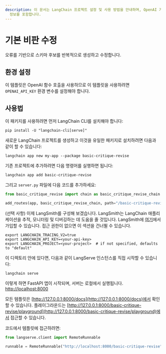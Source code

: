 ```yaml
---
description: 이 문서는 LangChain 프로젝트 설정 및 사용 방법을 안내하며, OpenAI 기능 호출과 LangSmith 구성에 대한
  정보를 포함합니다.
---
```


# 기본 비판 수정

오류를 기반으로 스키마 후보를 반복적으로 생성하고 수정합니다.

## 환경 설정

이 템플릿은 OpenAI 함수 호출을 사용하므로 이 템플릿을 사용하려면 `OPENAI_API_KEY` 환경 변수를 설정해야 합니다.

## 사용법

이 패키지를 사용하려면 먼저 LangChain CLI를 설치해야 합니다:

```shell
pip install -U "langchain-cli[serve]"
```


새로운 LangChain 프로젝트를 생성하고 이것을 유일한 패키지로 설치하려면 다음과 같이 할 수 있습니다:

```shell
langchain app new my-app --package basic-critique-revise
```


기존 프로젝트에 추가하려면 다음 명령어를 실행하면 됩니다:

```shell
langchain app add basic-critique-revise
```


그리고 `server.py` 파일에 다음 코드를 추가하세요:
```python
from basic_critique_revise import chain as basic_critique_revise_chain

add_routes(app, basic_critique_revise_chain, path="/basic-critique-revise")
```


(선택 사항) 이제 LangSmith를 구성해 보겠습니다.
LangSmith는 LangChain 애플리케이션을 추적, 모니터링 및 디버깅하는 데 도움을 줄 것입니다.
LangSmith에 [여기](https://smith.langchain.com/)에서 가입할 수 있습니다.
접근 권한이 없으면 이 섹션을 건너뛸 수 있습니다.

```shell
export LANGCHAIN_TRACING_V2=true
export LANGCHAIN_API_KEY=<your-api-key>
export LANGCHAIN_PROJECT=<your-project>  # if not specified, defaults to "default"
```


이 디렉토리 안에 있다면, 다음과 같이 LangServe 인스턴스를 직접 시작할 수 있습니다:

```shell
langchain serve
```


이렇게 하면 FastAPI 앱이 시작되며, 서버는 로컬에서 실행됩니다.
[http://localhost:8000](http://localhost:8000)

모든 템플릿은 [http://127.0.0.1:8000/docs](http://127.0.0.1:8000/docs)에서 확인할 수 있습니다.
플레이그라운드는 [http://127.0.0.1:8000/basic-critique-revise/playground](http://127.0.0.1:8000/basic-critique-revise/playground)에서 접근할 수 있습니다.

코드에서 템플릿에 접근하려면:

```python
from langserve.client import RemoteRunnable

runnable = RemoteRunnable("http://localhost:8000/basic-critique-revise")
```